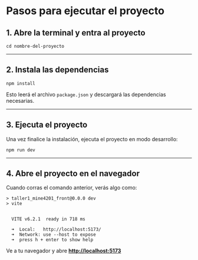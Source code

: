 # Pasos para ejecutar el proyecto


## 1. Abre la terminal y entra al proyecto

```
cd nombre-del-proyecto
```

---

## 2. Instala las dependencias

```
npm install
```

Esto leerá el archivo `package.json` y descargará las dependencias necesarias.

---

## 3. Ejecuta el proyecto
Una vez finalice la instalación, ejecuta el proyecto en modo desarrollo:

```
npm run dev
```


---

## 4. Abre el proyecto en el navegador
Cuando corras el comando anterior, verás algo como:
```
> taller1_mine4201_front@0.0.0 dev
> vite


  VITE v6.2.1  ready in 718 ms

  ➜  Local:   http://localhost:5173/
  ➜  Network: use --host to expose
  ➜  press h + enter to show help

```
Ve a tu navegador y abre **[http://localhost:5173](http://localhost:5173/)**
